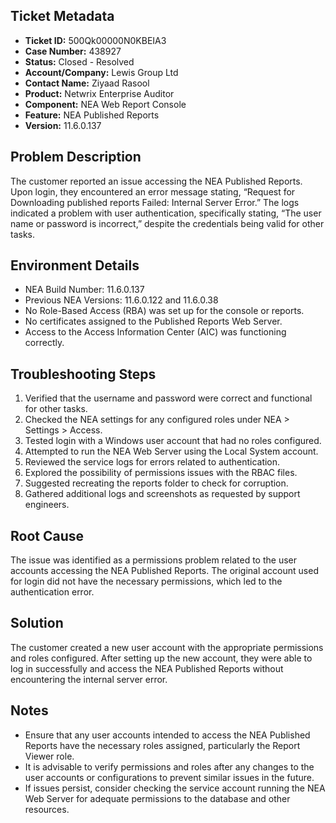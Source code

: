 ## Ticket Metadata
- **Ticket ID:** 500Qk00000N0KBEIA3
- **Case Number:** 438927
- **Status:** Closed - Resolved
- **Account/Company:** Lewis Group Ltd
- **Contact Name:** Ziyaad Rasool
- **Product:** Netwrix Enterprise Auditor
- **Component:** NEA Web Report Console
- **Feature:** NEA Published Reports
- **Version:** 11.6.0.137

## Problem Description
The customer reported an issue accessing the NEA Published Reports. Upon login, they encountered an error message stating, “Request for Downloading published reports Failed: Internal Server Error.” The logs indicated a problem with user authentication, specifically stating, “The user name or password is incorrect,” despite the credentials being valid for other tasks.

## Environment Details
- NEA Build Number: 11.6.0.137
- Previous NEA Versions: 11.6.0.122 and 11.6.0.38
- No Role-Based Access (RBA) was set up for the console or reports.
- No certificates assigned to the Published Reports Web Server.
- Access to the Access Information Center (AIC) was functioning correctly.

## Troubleshooting Steps
1. Verified that the username and password were correct and functional for other tasks.
2. Checked the NEA settings for any configured roles under NEA > Settings > Access.
3. Tested login with a Windows user account that had no roles configured.
4. Attempted to run the NEA Web Server using the Local System account.
5. Reviewed the service logs for errors related to authentication.
6. Explored the possibility of permissions issues with the RBAC files.
7. Suggested recreating the reports folder to check for corruption.
8. Gathered additional logs and screenshots as requested by support engineers.

## Root Cause
The issue was identified as a permissions problem related to the user accounts accessing the NEA Published Reports. The original account used for login did not have the necessary permissions, which led to the authentication error.

## Solution
The customer created a new user account with the appropriate permissions and roles configured. After setting up the new account, they were able to log in successfully and access the NEA Published Reports without encountering the internal server error.

## Notes
- Ensure that any user accounts intended to access the NEA Published Reports have the necessary roles assigned, particularly the Report Viewer role.
- It is advisable to verify permissions and roles after any changes to the user accounts or configurations to prevent similar issues in the future.
- If issues persist, consider checking the service account running the NEA Web Server for adequate permissions to the database and other resources.